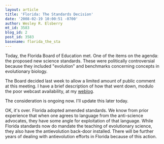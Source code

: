 ```yaml
---
layout: article
title: 'Florida: The Standards Decision'
date: '2008-02-19 10:00:51 -0700'
author: Wesley R. Elsberry
mt_id: 3583
blog_id: 2
post_id: 3583
basename: florida_the_sta
---
```

Today, the Florida Board of Education met. One of the items on the agenda: the proposed new science standards. These were politically controversial because they included "evolution" and benchmarks concerning concepts in evolutionary biology.

The Board decided last week to allow a limited amount of public comment at this meeting. I have a brief description of how that went down, modulo the poor webcast availability, at my [weblog](http://austringer.net/wp/index.php/2008/02/19/florida-final-final-comments/).

The consideration is ongoing now. I'll update this later today.

OK, it's over. Florida adopted amended standards. We know from prior experience that when one agrees to language from the anti-science advocates, they have some angle for exploitation of that language. While Florida standards now do mandate the teaching of evolutionary science, they also have the antievolution back-door installed. There will be further years of dealing with antievolution efforts in Florida because of this action.
